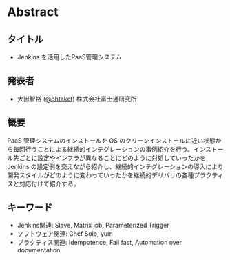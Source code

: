 Abstract
========

タイトル
--------

* Jenkins を活用したPaaS管理システム

発表者
------

* 大嶽智裕 ([@ohtaket](https://twitter.com/#!/ohtaket)) 株式会社富士通研究所

概要
----

PaaS 管理システムのインストールを OS のクリーンインストールに近い状態から毎回行うことによる継続的インテグレーションの事例紹介を行う。インストール先ごとに設定やインフラが異なることにどのように対処していったかを Jenkins の設定例を交えながら紹介し、継続的インテグレーションの導入により開発スタイルがどのように変わっていったかを継続的デリバリの各種プラクティスと対応付けて紹介する。

キーワード
----------

* Jenkins関連: Slave, Matrix job, Parameterized Trigger
* ソフトウェア関連: Chef Solo, yum
* プラクティス関連: Idempotence, Fail fast, Automation over documentation

 